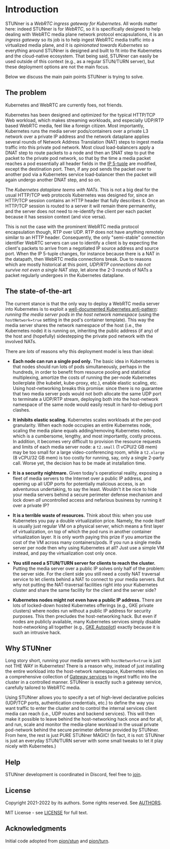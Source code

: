 # Introduction

STUNner is a *WebRTC ingress gateway for Kubernetes*. All words matter here: indeed STUNner is for
*WebRTC*, so it is specifically designed to help dealing with WebRTC media plane network protocol
encapsulations, it is an *ingress gateway* so its job is to help ingest WebRTC media traffic into a
virtualized media plane, and it is *opinionated towards Kubernetes* so everything around STUNner is
designed and built to fit into the Kubernetes and the cloud-native ecosystem. That being said,
STUNner can easily be used outside of this context (e.g., as a regular STUN/TURN server), but these
deployment options are not the main focus.

Below we discuss the main pain points STUNner is trying to solve.

## The problem

Kubernetes and WebRTC are currently foes, not friends.

Kubernetes has been designed and optimized for the typical HTTP/TCP Web workload, which makes
streaming workloads, and especially UDP/RTP based WebRTC media, feel like a foreign citizen. Most
importantly, Kubernetes runs the media server pods/containers over a private L3 network over a
private IP address and the network dataplane applies several rounds of Network Address Translation
(NAT) steps to ingest media traffic into this private pod network. Most cloud load-balancers apply
a DNAT step to route packets to a node and then an SNAT step to put the packet to the private pod
network, so that by the time a media packet reaches a pod essentially all header fields in the [IP
5-tuple](https://www.techopedia.com/definition/28190/5-tuple) are modified, except the destination
port. Then, if any pod sends the packet over to another pod via a Kubernetes service load-balancer
then the packet will again undergo another DNAT step, and so on.

The *Kubernetes dataplane teems with NATs*. This is not a big deal for the usual HTTP/TCP web
protocols Kubernetes was designed for, since an HTTP/TCP session contains an HTTP header that fully
describes it. Once an HTTP/TCP session is routed to a server it will remain there permanently, and
the server does not need to re-identify the client per each packet because it has session context
(and vice versa).

This is not the case with the prominent WebRTC media protocol encapsulation though, RTP over
UDP. RTP does not have anything remotely similar to an HTTP header. Consequently, the only
"semi-stable" connection identifier WebRTC servers can use to identify a client is by expecting the
client's packets to arrive from a negotiated IP source address and source port. When the IP 5-tuple
changes, for instance because there is a NAT in the datapath, then WebRTC media connections
break. Due to reasons which are mostly historical at this point, *UDP/RTP connections do not
survive not even a single NAT step*, let alone the 2-3 rounds of NATs a packet regularly undergoes
in the Kubernetes dataplane.

## The state-of-the-art

The current stance is that the only way to deploy a WebRTC media server into Kubernetes is to
exploit a [well-documented Kubernetes
anti-pattern](https://kubernetes.io/docs/concepts/configuration/overview): *running the media
server pods in the host network namespace* (using the `hostNetwork=true` setting in the pod's
container template). This way the media server shares the network namespace of the host (i.e., the
Kubernetes node) it is running on, inheriting the public address (if any) of the host and
(hopefully) sidestepping the private pod network with the involved NATs.

There are *lots* of reasons why this deployment model is less than ideal:
* **Each node can run a single pod only.** The basic idea in Kubernetes is that nodes should run
  lots of pods simultaneously, perhaps in the hundreds, in order to benefit from resource pooling
  and statistical multiplexing, amortize the costs of running the per-node Kubernetes boilerplate
  (the kubelet, kube-proxy, etc.), enable elastic scaling, etc. Using host-networking breaks this
  promise: since there is no guarantee that two media server pods would not both allocate the same
  UDP port to terminate a UDP/RTP stream, deploying both into the host-network namespace of the
  same node would easily result in hard-to-debug port clashes.
  
* **It inhibits elastic scaling.** Kubernetes scales workloads at the per-pod granularity. When
  each node occupies an entire Kubernetes node, scaling the media plane equals adding/removing
  Kubernetes nodes, which is a cumbersome, lengthy, and most importantly, costly process. In
  addition, it becomes very difficult to provision the resource requests and limits of each media
  server node: a `t2.small` (1 vCPU/2 GB mem) may be too small for a large video-conferencing room,
  while a `t2.xlarge` (8 vCPU/32 GB mem) is too costly for running, say, only a single 2-party
  call. Worse yet, the decision has to be made at installation time.

* **It is a security nightmare.** Given today's operational reality, exposing a fleet of media
  servers to the Internet over a public IP address, and opening up all UDP ports for potentially
  malicious access, is an adventurous undertaking, to say the least. Wouldn't it be nice to hide
  your media servers behind a secure perimeter defense mechanism and lock down *all* uncontrolled
  access and nefarious business by running it over a private IP?

* **It is a terrible waste of resources.** Think about this: when you use Kubernetes you pay a
  double virtualization price. Namely, the node itself is usually just regular VM on a physical
  server, which means a first layer of virtualization, on top of which the pod runs in another
  container virtualization layer. It is only worth paying this prize if you amortize the cost of
  the VM across many containers/pods. If you run a single media server per node then why using
  Kubernetes at all? Just use a simple VM instead, and pay the virtualization cost only once.

* **You still need a STUN/TURN server for clients to reach the cluster.** Putting the media server
  over a public IP solves only half of the problem: the server side. For the client side you still
  need a costly NAT traversal service to let clients behind a NAT to connect to your media
  servers. But why not putting the NAT-traversal facilities right into your Kubernetes cluster and
  share the same facility for the client and the server side?

* **Kubernetes nodes might not even have a public IP address.** There are lots of locked-down
  hosted Kubernetes offerings (e.g., GKE private clusters) where nodes run without a public IP
  address for security purposes. This then precludes the host-networking hack. But even if nodes
  are publicly available, many Kubernetes services simply disable host-networking all together
  (e.g., [GKE
  Autopilot](https://cloud.google.com/kubernetes-engine/docs/concepts/autopilot-overview)) exactly
  because it is such an intrusive hack.

## Why STUNner

Long story short, running your media servers with `hostNetwork=true` is just not THE WAY in
Kubernetes! There is a reason why, instead of just installing the entire workload into the
host-network namespace, Kubernetes relies on a comprehensive collection of [Gateway
services](https://gateway-api.sigs.k8s.io) to ingest traffic into the cluster in a controlled
manner. STUNner is exactly such a gateway service, carefully tailored to WebRTC media.

Using STUNner allows you to specify a set of high-level declarative policies (UDP/TCP ports,
authentication credentials, etc.) to define the way you want traffic to enter the cluster and to
control the internal services client media can reach (i.e., UDP routes and backend services). This
will then make it possible to leave behind the host-networking hack once and for all, and run,
scale and monitor the media-plane workload in the usual private pod-network behind the secure
perimeter defense provided by STUNner. From here, the rest is just PURE STUNner MAGIC!  (In fact,
it is not: STUNner is just an everyday STUN/TURN server with some small tweaks to let it play
nicely with Kubernetes.)

## Help

STUNner development is coordinated in Discord, feel free to [join](https://discord.gg/DyPgEsbwzc).

## License

Copyright 2021-2022 by its authors. Some rights reserved. See [AUTHORS](../AUTHORS).

MIT License - see [LICENSE](../LICENSE) for full text.

## Acknowledgments

Initial code adopted from [pion/stun](https://github.com/pion/stun) and
[pion/turn](https://github.com/pion/turn).

